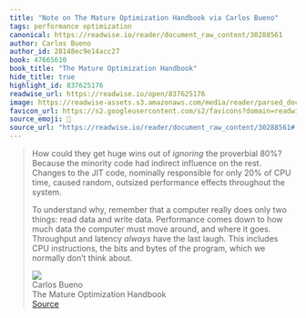 ```yaml
---
title: "Note on The Mature Optimization Handbook via Carlos Bueno"
tags: performance optimization
canonical: https://readwise.io/reader/document_raw_content/30288561
author: Carlos Bueno
author_id: 28148ec9e14acc27
book: 47665610
book_title: "The Mature Optimization Handbook"
hide_title: true
highlight_id: 837625176
readwise_url: https://readwise.io/open/837625176
image: https://readwise-assets.s3.amazonaws.com/media/reader/parsed_document_assets/30288561/cover-image-cover-image_VChJuiA.jpg
favicon_url: https://s2.googleusercontent.com/s2/favicons?domain=readwise.io
source_emoji: 📕
source_url: "https://readwise.io/reader/document_raw_content/30288561#:~:text=How%20could%20they,%28https%3A%2F%2Freadwise.io%2Freader%2Fdocument_raw_content%2F30288561%2F%23fn1%29"
---
```


> How could they get huge wins out of *ignoring* the proverbial 80%? Because the minority code had indirect influence on the rest. Changes to the JIT code, nominally responsible for only 20% of CPU time, caused random, outsized performance effects throughout the system.
> 
> To understand why, remember that a computer really does only two things: read data and write data. Performance comes down to how much data the computer must move around, and where it goes. Throughput and latency *always* have the last laugh. This includes CPU instructions, the bits and bytes of the program, which we normally don’t think about.[](https://readwise.io/reader/document_raw_content/30288561/#fn1)
> <div class="quoteback-footer"><div class="quoteback-avatar"><img class="mini-favicon" src="https://s2.googleusercontent.com/s2/favicons?domain=readwise.io"></div><div class="quoteback-metadata"><div class="metadata-inner"><span style="display:none">FROM:</span><div aria-label="Carlos Bueno" class="quoteback-author"> Carlos Bueno</div><div aria-label="The Mature Optimization Handbook" class="quoteback-title"> The Mature Optimization Handbook</div></div></div><div class="quoteback-backlink"><a target="_blank" aria-label="go to the full text of this quotation" rel="noopener" href="https://readwise.io/reader/document_raw_content/30288561#:~:text=How%20could%20they,%28https%3A%2F%2Freadwise.io%2Freader%2Fdocument_raw_content%2F30288561%2F%23fn1%29" class="quoteback-arrow"> Source</a></div></div>